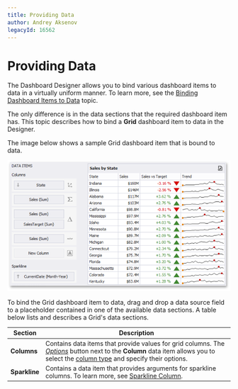 ```yaml
---
title: Providing Data
author: Andrey Aksenov
legacyId: 16562
---
```

# Providing Data
The Dashboard Designer allows you to bind various dashboard items to data in a virtually uniform manner. To learn more, see the [Binding Dashboard Items to Data](../../binding-dashboard-items-to-data.md) topic.

The only difference is in the data sections that the required dashboard item has. This topic describes how to bind a **Grid** dashboard item to data in the Designer.

The image below shows a sample Grid dashboard item that is bound to data.

![GridProvidingData_Main](../../../../images/img117700.png)

To bind the Grid dashboard item to data, drag and drop a data source field to a placeholder contained in one of the available data sections. A table below lists and describes a Grid's data sections.

| Section | Description |
|---|---|
| **Columns** | Contains data items that provide values for grid columns. The _[Options](../../ui-elements/data-items-pane.md)_ button next to the **Column** data item allows you to select the [column type](columns/column-type-overview.md) and specify their options. |
| **Sparkline** | Contains a data item that provides arguments for sparkline columns. To learn more, see [Sparkline Column](columns/sparkline-column.md). |